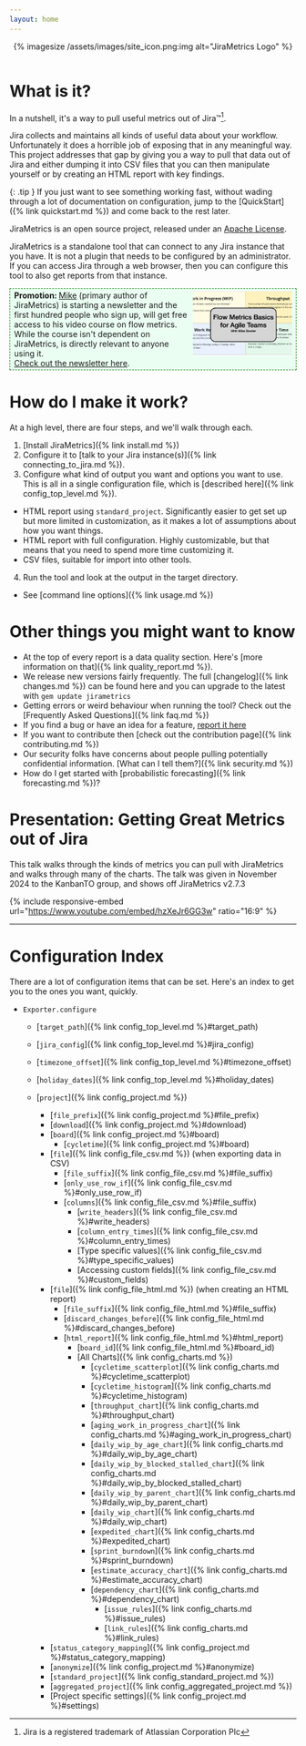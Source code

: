 ```yaml
---
layout: home
---
```

<div style="text-align: center; padding-bottom: 1em;">
	{% imagesize /assets/images/site_icon.png:img alt="JiraMetrics Logo" %}
</div>

# What is it?

In a nutshell, it's a way to pull useful metrics out of Jira&trade;[^jira].

Jira collects and maintains all kinds of useful data about your workflow. Unfortunately it does a horrible job of exposing that in any meaningful way. This project addresses that gap by giving you a way to pull that data out of Jira and either dumping it into CSV files that you can then manipulate yourself or by creating an HTML report with key findings.

{: .tip }
If you just want to see something working fast, without wading through a lot of documentation on configuration, jump to the [QuickStart]({% link quickstart.md %}) and come back to the rest later.

JiraMetrics is an open source project, released under an [Apache License](https://github.com/mikebowler/jirametrics/blob/main/LICENSE).

JiraMetrics is a standalone tool that can connect to any Jira instance that you have. It is not a plugin that needs to be configured by an administrator. If you can access Jira through a web browser, then you can configure this tool to also get reports from that instance.

<div style="display: flex; border: 1px dashed green; background: #EAFFF1; padding: 0.2em 0.5em; gap: 0.5em; margin-bottom: 0.5em;">
  <div>
    <b>Promotion: </b><a href="https://mikebowler.ca">Mike</a> (primary author of JiraMetrics) is starting a newsletter and the first hundred people who sign up, will get free access to his video course on flow metrics. While the course isn't dependent on JiraMetrics, is directly relevant to anyone using it.<br /><a href="https://gargoylesoftware.com/newsletter">Check out the newsletter here</a>.
  </div>
  <div>
    <img src="/assets/images/flow_metrics_basics_cover.png" />
  </div>
</div>


# How do I make it work?

At a high level, there are four steps, and we'll walk through each.

1. [Install JiraMetrics]({% link install.md %})
2. Configure it to [talk to your Jira instance(s)]({% link connecting_to_jira.md %}).
3. Configure what kind of output you want and options you want to use. This is all in a single configuration file, which is [described here]({% link config_top_level.md %}).
  * HTML report using `standard_project`. Significantly easier to get set up but more limited in customization, as it makes a lot of assumptions about how you want things.
  * HTML report with full configuration. Highly customizable, but that means that you need to spend more time customizing it.
  * CSV files, suitable for import into other tools.
4. Run the tool and look at the output in the target directory.
  * See [command line options]({% link usage.md %})

# Other things you might want to know

* At the top of every report is a data quality section. Here's [more information on that]({% link quality_report.md %}).
* We release new versions fairly frequently. The full [changelog]({% link changes.md %}) can be found here and you can upgrade to the latest with `gem update jirametrics`
* Getting errors or weird behaviour when running the tool? Check out the [Frequently Asked Questions]({% link faq.md %})
* If you find a bug or have an idea for a feature, [report it here](https://github.com/mikebowler/jirametrics/issues)
* If you want to contribute then [check out the contribution page]({% link contributing.md %})
* Our security folks have concerns about people pulling potentially confidential information. [What can I tell them?]({% link security.md %})
* How do I get started with [probabilistic forecasting]({% link forecasting.md %})?

# Presentation: Getting Great Metrics out of Jira

This talk walks through the kinds of metrics you can pull with JiraMetrics and walks through many of the charts. The talk was given in November 2024 to the KanbanTO group, and shows off JiraMetrics v2.7.3

{% include responsive-embed url="https://www.youtube.com/embed/hzXeJr6GG3w" ratio="16:9" %}

----

# Configuration Index

There are a lot of configuration items that can be set. Here's an index to get you to the ones you want, quickly.

* `Exporter.configure`
  * [`target_path`]({% link config_top_level.md %}#target_path)
  * [`jira_config`]({% link config_top_level.md %}#jira_config)
  * [`timezone_offset`]({% link config_top_level.md %}#timezone_offset)
  * [`holiday_dates`]({% link config_top_level.md %}#holiday_dates)

  * [`project`]({% link config_project.md %})
    * [`file_prefix`]({% link config_project.md %}#file_prefix)
    * [`download`]({% link config_project.md %}#download)
    * [`board`]({% link config_project.md %}#board)
      * [`cycletime`]({% link config_project.md %}#board)
    * [`file`]({% link config_file_csv.md %}) (when exporting data in CSV)
      * [`file_suffix`]({% link config_file_csv.md %}#file_suffix)
      * [`only_use_row_if`]({% link config_file_csv.md %}#only_use_row_if)
      * [`columns`]({% link config_file_csv.md %}#file_suffix)
        * [`write_headers`]({% link config_file_csv.md %}#write_headers)
        * [`column_entry_times`]({% link config_file_csv.md %}#column_entry_times)
        * [Type specific values]({% link config_file_csv.md %}#type_specific_values)
        * [Accessing custom fields]({% link config_file_csv.md %}#custom_fields)
    * [`file`]({% link config_file_html.md %}) (when creating an HTML report)
      * [`file_suffix`]({% link config_file_html.md %}#file_suffix)
      * [`discard_changes_before`]({% link config_file_html.md %}#discard_changes_before)
      * [`html_report`]({% link config_file_html.md %}#html_report)
        * [`board_id`]({% link config_file_html.md %}#board_id)
        * [All Charts]({% link config_charts.md %})
          * [`cycletime_scatterplot`]({% link config_charts.md %}#cycletime_scatterplot)
          * [`cycletime_histogram`]({% link config_charts.md %}#cycletime_histogram)
          * [`throughput_chart`]({% link config_charts.md %}#throughput_chart)
          * [`aging_work_in_progress_chart`]({% link config_charts.md %}#aging_work_in_progress_chart)
          * [`daily_wip_by_age_chart`]({% link config_charts.md %}#daily_wip_by_age_chart)
          * [`daily_wip_by_blocked_stalled_chart`]({% link config_charts.md %}#daily_wip_by_blocked_stalled_chart)
          * [`daily_wip_by_parent_chart`]({% link config_charts.md %}#daily_wip_by_parent_chart)
          * [`daily_wip_chart`]({% link config_charts.md %}#daily_wip_chart)
          * [`expedited_chart`]({% link config_charts.md %}#expedited_chart)
          * [`sprint_burndown`]({% link config_charts.md %}#sprint_burndown)
          * [`estimate_accuracy_chart`]({% link config_charts.md %}#estimate_accuracy_chart)
          * [`dependency_chart`]({% link config_charts.md %}#dependency_chart)
            * [`issue_rules`]({% link config_charts.md %}#issue_rules)
            * [`link_rules`]({% link config_charts.md %}#link_rules)
    * [`status_category_mapping`]({% link config_project.md %}#status_category_mapping)
    * [`anonymize`]({% link config_project.md %}#anonymize)
    * [`standard_project`]({% link config_standard_project.md %})
    * [`aggregated_project`]({% link config_aggregated_project.md %})
    * [Project specific settings]({% link config_project.md %}#settings)

[^jira]: Jira is a registered trademark of Atlassian Corporation Plc